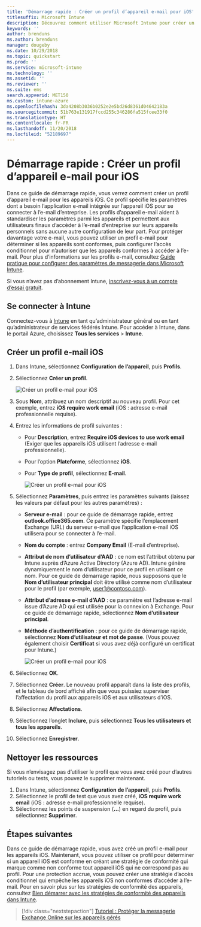 ```yaml
---
title: 'Démarrage rapide : Créer un profil d’appareil e-mail pour iOS'
titlesuffix: Microsoft Intune
description: Découvrez comment utiliser Microsoft Intune pour créer un profil d’appareil e-mail afin que les appareils iOS puissent se connecter de manière sécurisée à l’e-mail d’entreprise.
keywords: ''
author: brenduns
ms.author: brenduns
manager: dougeby
ms.date: 10/29/2018
ms.topic: quickstart
ms.prod: ''
ms.service: microsoft-intune
ms.technology: ''
ms.assetid: ''
ms.reviewer: ''
ms.suite: ems
search.appverid: MET150
ms.custom: intune-azure
ms.openlocfilehash: 3da4208b3036b0252e2e5bd26d8361d04642183a
ms.sourcegitcommit: 51b763e131917fccd255c346286fa515fcee33f0
ms.translationtype: HT
ms.contentlocale: fr-FR
ms.lasthandoff: 11/20/2018
ms.locfileid: "52189697"
---
```

# <a name="quickstart-create-an-email-device-profile-for-ios"></a>Démarrage rapide : Créer un profil d’appareil e-mail pour iOS

Dans ce guide de démarrage rapide, vous verrez comment créer un profil d’appareil e-mail pour les appareils iOS. Ce profil spécifie les paramètres dont a besoin l’application e-mail intégrée sur l’appareil iOS pour se connecter à l’e-mail d’entreprise. Les profils d’appareil e-mail aident à standardiser les paramètres parmi les appareils et permettent aux utilisateurs finaux d’accéder à l’e-mail d’entreprise sur leurs appareils personnels sans aucune autre configuration de leur part. Pour protéger davantage votre e-mail, vous pouvez utiliser un profil e-mail pour déterminer si les appareils sont conformes, puis configurer l’accès conditionnel pour n’autoriser que les appareils conformes à accéder à l’e-mail. Pour plus d’informations sur les profils e-mail, consultez [Guide pratique pour configurer des paramètres de messagerie dans Microsoft Intune](email-settings-configure.md).

Si vous n’avez pas d’abonnement Intune, [inscrivez-vous à un compte d’essai gratuit](free-trial-sign-up.md).

## <a name="sign-in-to-intune"></a>Se connecter à Intune

Connectez-vous à [Intune](https://aka.ms/intuneportal) en tant qu’administrateur général ou en tant qu’administrateur de services fédérés Intune. Pour accéder à Intune, dans le portail Azure, choisissez **Tous les services** > **Intune**.

## <a name="create-an-ios-email-profile"></a>Créer un profil e-mail iOS
1. Dans Intune, sélectionnez **Configuration de l’appareil**, puis **Profils**.
2. Sélectionnez **Créer un profil**.
   
   ![Créer un profil e-mail pour iOS](media/quickstart-email-profile/ios-create-profile.png)

3. Sous **Nom**, attribuez un nom descriptif au nouveau profil. Pour cet exemple, entrez **iOS require work email** (iOS : adresse e-mail professionnelle requise).
4. Entrez les informations de profil suivantes :
   - Pour **Description**, entrez **Require iOS devices to use work email** (Exiger que les appareils iOS utilisent l’adresse e-mail professionnelle).
   - Pour l’option **Plateforme**, sélectionnez **iOS**.
   - Pour **Type de profil**, sélectionnez **E-mail**.
    
     ![Créer un profil e-mail pour iOS](media/quickstart-email-profile/ios-email-profile-name.png)

5. Sélectionnez **Paramètres**, puis entrez les paramètres suivants (laissez les valeurs par défaut pour les autres paramètres) :
   - **Serveur e-mail** : pour ce guide de démarrage rapide, entrez **outlook.office365.com**. Ce paramètre spécifie l’emplacement Exchange (URL) du serveur e-mail que l’application e-mail iOS utilisera pour se connecter à l’e-mail.
   - **Nom du compte** : entrez **Company Email** (E-mail d’entreprise).
   - **Attribut de nom d’utilisateur d’AAD** : ce nom est l’attribut obtenu par Intune auprès d’Azure Active Directory (Azure AD). Intune génère dynamiquement le nom d’utilisateur pour ce profil en utilisant ce nom. Pour ce guide de démarrage rapide, nous supposons que le **Nom d’utilisateur principal** doit être utilisé comme nom d’utilisateur pour le profil (par exemple, user1@contoso.com).
   - **Attribut d’adresse e-mail d’AAD** : ce paramètre est l’adresse e-mail issue d’Azure AD qui est utilisée pour la connexion à Exchange. Pour ce guide de démarrage rapide, sélectionnez **Nom d’utilisateur principal**.
   - **Méthode d’authentification** : pour ce guide de démarrage rapide, sélectionnez **Nom d’utilisateur et mot de passe**. (Vous pouvez également choisir **Certificat** si vous avez déjà configuré un certificat pour Intune.)
    
     ![Créer un profil e-mail pour iOS](media/quickstart-email-profile/ios-email-profile.png)

6. Sélectionnez **OK**.
7. Sélectionnez **Créer**. Le nouveau profil apparaît dans la liste des profils, et le tableau de bord affiché afin que vous puissiez superviser l’affectation du profil aux appareils iOS et aux utilisateurs d’iOS.
8. Sélectionnez **Affectations**.
9. Sélectionnez l’onglet **Inclure**, puis sélectionnez **Tous les utilisateurs et tous les appareils**. 
10. Sélectionnez **Enregistrer**.

## <a name="clean-up-resources"></a>Nettoyer les ressources
Si vous n’envisagez pas d’utiliser le profil que vous avez créé pour d’autres tutoriels ou tests, vous pouvez le supprimer maintenant.
1. Dans Intune, sélectionnez **Configuration de l’appareil**, puis **Profils**.
2. Sélectionnez le profil de test que vous avez créé, **iOS require work email** (iOS : adresse e-mail professionnelle requise).
3. Sélectionnez les points de suspension (**...**) en regard du profil, puis sélectionnez **Supprimer**.

## <a name="next-steps"></a>Étapes suivantes

Dans ce guide de démarrage rapide, vous avez créé un profil e-mail pour les appareils iOS. Maintenant, vous pouvez utiliser ce profil pour déterminer si un appareil iOS est conforme en créant une stratégie de conformité qui marque comme non conforme tout appareil iOS qui ne correspond pas au profil. Pour une protection accrue, vous pouvez créer une stratégie d’accès conditionnel qui empêche les appareils iOS non conformes d’accéder à l’e-mail. Pour en savoir plus sur les stratégies de conformité des appareils, consultez [Bien démarrer avec les stratégies de conformité des appareils dans Intune](device-compliance-get-started.md).

> [!div class="nextstepaction"]
> [Tutoriel : Protéger la messagerie Exchange Online sur les appareils gérés](tutorial-protect-email-on-enrolled-devices.md)
